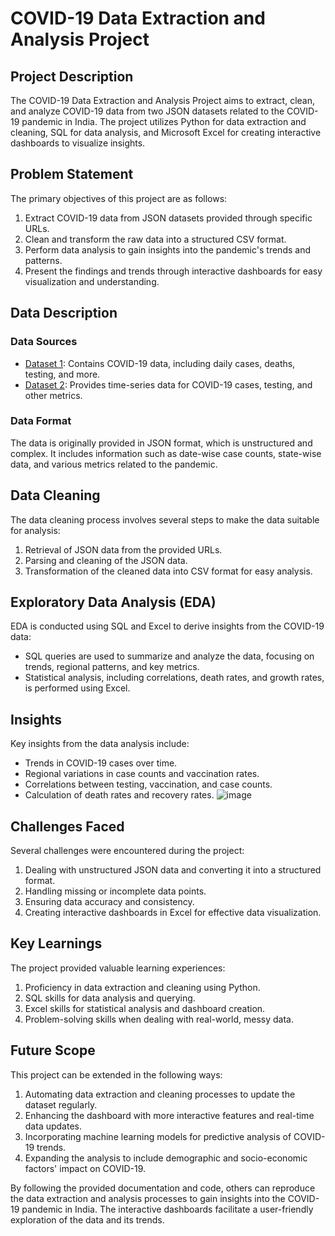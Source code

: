 # COVID-19 Data Extraction and Analysis Project

## Project Description

The COVID-19 Data Extraction and Analysis Project aims to extract, clean, and analyze COVID-19 data from two JSON datasets related to the COVID-19 pandemic in India. The project utilizes Python for data extraction and cleaning, SQL for data analysis, and Microsoft Excel for creating interactive dashboards to visualize insights.

## Problem Statement

The primary objectives of this project are as follows:
1. Extract COVID-19 data from JSON datasets provided through specific URLs.
2. Clean and transform the raw data into a structured CSV format.
3. Perform data analysis to gain insights into the pandemic's trends and patterns.
4. Present the findings and trends through interactive dashboards for easy visualization and understanding.

## Data Description

### Data Sources
- [Dataset 1](https://data.covid19india.org/v4/min/data.min.json): Contains COVID-19 data, including daily cases, deaths, testing, and more.
- [Dataset 2](https://data.covid19india.org/v4/min/timeseries.min.json): Provides time-series data for COVID-19 cases, testing, and other metrics.

### Data Format
The data is originally provided in JSON format, which is unstructured and complex. It includes information such as date-wise case counts, state-wise data, and various metrics related to the pandemic.

## Data Cleaning

The data cleaning process involves several steps to make the data suitable for analysis:
1. Retrieval of JSON data from the provided URLs.
2. Parsing and cleaning of the JSON data.
3. Transformation of the cleaned data into CSV format for easy analysis.

## Exploratory Data Analysis (EDA)

EDA is conducted using SQL and Excel to derive insights from the COVID-19 data:
- SQL queries are used to summarize and analyze the data, focusing on trends, regional patterns, and key metrics.
- Statistical analysis, including correlations, death rates, and growth rates, is performed using Excel.

## Insights

Key insights from the data analysis include:
- Trends in COVID-19 cases over time.
- Regional variations in case counts and vaccination rates.
- Correlations between testing, vaccination, and case counts.
- Calculation of death rates and recovery rates.
  ![image](https://github.com/adityatomar10101/Covid19_India_Analysis/assets/137819767/65e42c6b-125b-4c41-809e-0c313bf027ae)


## Challenges Faced

Several challenges were encountered during the project:
1. Dealing with unstructured JSON data and converting it into a structured format.
2. Handling missing or incomplete data points.
3. Ensuring data accuracy and consistency.
4. Creating interactive dashboards in Excel for effective data visualization.

## Key Learnings

The project provided valuable learning experiences:
1. Proficiency in data extraction and cleaning using Python.
2. SQL skills for data analysis and querying.
3. Excel skills for statistical analysis and dashboard creation.
4. Problem-solving skills when dealing with real-world, messy data.

## Future Scope

This project can be extended in the following ways:
1. Automating data extraction and cleaning processes to update the dataset regularly.
2. Enhancing the dashboard with more interactive features and real-time data updates.
3. Incorporating machine learning models for predictive analysis of COVID-19 trends.
4. Expanding the analysis to include demographic and socio-economic factors' impact on COVID-19.

By following the provided documentation and code, others can reproduce the data extraction and analysis processes to gain insights into the COVID-19 pandemic in India. The interactive dashboards facilitate a user-friendly exploration of the data and its trends.
